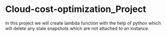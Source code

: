 # Cloud-cost-optimization_Project
In this project we will create lambda function with the help of python which will delete any stale snapshots which are not attached to an instance.
